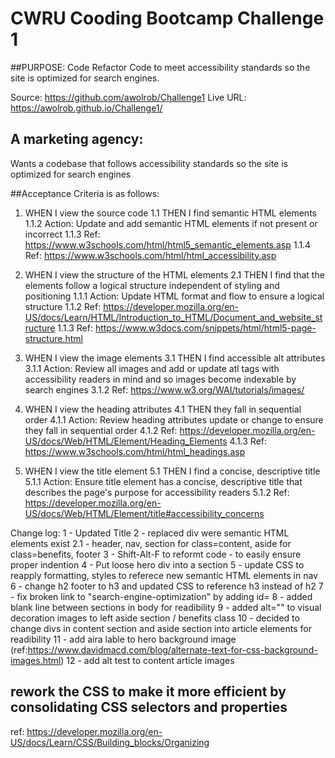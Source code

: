 # CWRU Cooding Bootcamp Challenge 1
##PURPOSE: Code Refactor Code to meet accessibility standards so the site is optimized for search engines.

Source: https://github.com/awolrob/Challenge1
Live URL: https://awolrob.github.io/Challenge1/

## A marketing agency:
Wants a codebase that follows accessibility standards so the site is optimized for search engines

##Acceptance Criteria is as follows:

1. WHEN I view the source code
1.1 THEN I find semantic HTML elements
1.1.2 Action: Update and add semantic HTML elements if not present or incorrect
1.1.3 Ref: https://www.w3schools.com/html/html5_semantic_elements.asp
1.1.4 Ref: https://www.w3schools.com/html/html_accessibility.asp

2. WHEN I view the structure of the HTML elements
2.1 THEN I find that the elements follow a logical structure independent of styling and positioning
1.1.1 Action: Update HTML format and flow to ensure a logical structure
1.1.2 Ref: https://developer.mozilla.org/en-US/docs/Learn/HTML/Introduction_to_HTML/Document_and_website_structure
1.1.3 Ref: https://www.w3docs.com/snippets/html/html5-page-structure.html
 
3. WHEN I view the image elements
3.1 THEN I find accessible alt attributes
3.1.1 Action: Review all images and add or update atl tags with accessibility readers in mind and so images become indexable by search engines
3.1.2 Ref: https://www.w3.org/WAI/tutorials/images/
 
4. WHEN I view the heading attributes
4.1 THEN they fall in sequential order
4.1.1 Action: Review heading attributes update or change to ensure they fall in sequential order
4.1.2 Ref: https://developer.mozilla.org/en-US/docs/Web/HTML/Element/Heading_Elements
4.1.3 Ref: https://www.w3schools.com/html/html_headings.asp

5. WHEN I view the title element
5.1 THEN I find a concise, descriptive title
5.1.1 Action: Ensure title element has a  concise, descriptive title that describes the page's purpose for accessibility readers
5.1.2 Ref: https://developer.mozilla.org/en-US/docs/Web/HTML/Element/title#accessibility_concerns


Change log:
1 - Updated Title
2 - replaced div were semantic HTML elements exist
2.1 - header, nav, section for class=content, aside for class=benefits, footer
3 - Shift-Alt-F to reformt code - to easily ensure proper indention 
4 - Put loose hero div into a section
5 - update CSS to reapply formatting, styles to referece new semantic HTML elements in nav
6 - change h2 footer to h3 and updated CSS to reference h3 instead of h2
7 - fix broken link to "search-engine-optimization" by adding id=
8 - added blank line between sections in body for readibility
9 - added alt="" to visual decoration images to left aside section / benefits class
10 - decided to change divs in content section and aside section into article elements for readibility
11 - add aira lable to hero background image (ref:https://www.davidmacd.com/blog/alternate-text-for-css-background-images.html)
12 - add alt test to content article images

## rework the CSS to make it more efficient by consolidating CSS selectors and properties
ref: https://developer.mozilla.org/en-US/docs/Learn/CSS/Building_blocks/Organizing

## 

